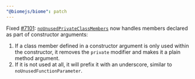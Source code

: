 ```yaml
---
"@biomejs/biome": patch
---
```


Fixed [#7101](https://github.com/biomejs/biome/issues/7101): [`noUnusedPrivateClassMembers`](https://biomejs.dev/linter/rules/no-unused-private-class-members/) now handles members declared as part of constructor arguments:

1. If a class member defined in a constructor argument is only used within the constructor, it removes the `private` modifier and makes it a plain method argument.
1. If it is not used at all, it will prefix it with an underscore, similar to `noUnusedFunctionParameter`.
